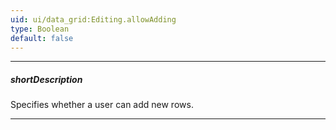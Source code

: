 ```yaml
---
uid: ui/data_grid:Editing.allowAdding
type: Boolean
default: false
---
```

---
##### shortDescription
Specifies whether a user can add new rows.

---
<!--
#include common-demobutton with {
    url: "https://js.devexpress.com/Demos/WidgetsGallery/Demo/DataGrid/BatchEditing/"
}

#####See Also#####
- [onRowInserting](/api-reference/10%20UI%20Components/GridBase/1%20Configuration/onRowInserting.md '/Documentation/ApiReference/UI_Components/dxDataGrid/Configuration/#onRowInserting')
- [onRowInserted](/api-reference/10%20UI%20Components/GridBase/1%20Configuration/onRowInserted.md '/Documentation/ApiReference/UI_Components/dxDataGrid/Configuration/#onRowInserted')
- [addRow()](/api-reference/10%20UI%20Components/dxDataGrid/3%20Methods/addRow().md '/Documentation/ApiReference/UI_Components/dxDataGrid/Methods/#addRow')
-->